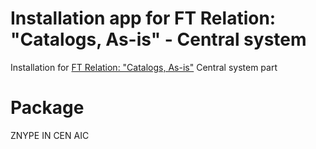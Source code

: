 # Installation app for FT Relation: "Catalogs, As-is" - Central system
Installation for [FT Relation: "Catalogs, As-is"](ft-rel-catalogs-asis.md) Central system part

# Package
ZNYPE IN CEN AIC

